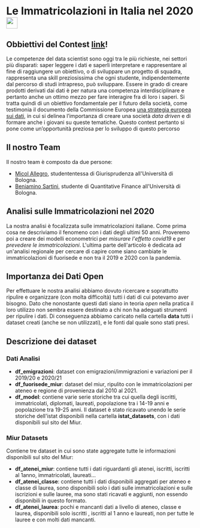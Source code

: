 # Le Immatricolazioni in Italia nel 2020 [<img width=30 height=30 style="display: inline;" src="https://encrypted-tbn0.gstatic.com/images?q=tbn:ANd9GcT8qQturk845vIJDdsBg5HgA-xu4XhmcWjxKk3-dWIVU7SllJw9kvTq4NX3gCU9_lDyzaw&usqp=CAU">](https://beniamino98.github.io/le-immatricolazioni-nelle-universita-italiane/)

## Obbiettivi del Contest [link](https://beniamino98.github.io/le-immatricolazioni-nelle-universita-italiane/index.html)!  

Le competenze del data scientist sono oggi tra le più richieste, nei settori più disparati: saper leggere i dati e saperli interpretare e rappresentare al fine di raggiungere un obiettivo, o di sviluppare un progetto di squadra, rappresenta una skill preziosissima che ogni studente, indipendentemente dal percorso di studi intrapreso, può sviluppare.
Essere in grado di creare prodotti derivati dai dati è per natura una competenza interdisciplinare e pertanto anche un ottimo mezzo per fare interagire fra di loro i saperi.
Si tratta quindi di un obiettivo fondamentale per il futuro della società, come testimonia il documento della Commissione Europea [una strategia europea sui dati](https://eur-lex.europa.eu/legal-content/IT/TXT/HTML/?uri=CELEX:52020DC0066&from=IT), in cui si delinea l’importanza di creare una società *data driven* e di formare anche i giovani su queste tematiche.
Questo contest pertanto si pone come un’opportunità preziosa per lo sviluppo di questo percorso


## Il nostro Team 

Il nostro team è composto da due persone:

- [Micol Allegro](https://www.linkedin.com/in/micolallegro97/), studententessa di Giurisprudenza all'Università di Bologna. 
- [Beniamino Sartini](https://www.linkedin.com/in/beniaminosartini/), studente di Quantitative Finance all'Università di Bologna.


## Analisi sulle Immatricolazioni nel 2020 

La nostra analisi è focalizzata sulle immatricolazioni italiane. Come prima cosa ne descriviamo il fenomeno con i dati degli ultimi 50 anni. 
Proveremo poi a creare dei modelli econometrici per *misurare l'effetto covid19* e per *prevedere le immatricolazioni*. L'ultima parte dell'articolo è dedicata ad un'analisi regionale per cercare di capire come siano cambiate le immatricolazioni di fuorisede e non tra il 2019 e 2020 con la pandemia. 


## Importanza dei Dati Open 

Per effettuare le nostra analisi abbiamo dovuto ricercare e soprattutto ripulire e organizzare (con molta difficoltà) tutti i dati di cui potevamo
aver bisogno. Dato che nonostante questi dati siano in teoria *open* nella pratica il loro utilizzo non sembra essere destinato a chi non ha adeguati strumenti per ripulire i dati. Di conseguenza abbiamo caricato nella cartella **data** tutti i dataset creati (anche se non utilizzati), e le fonti dal quale sono stati presi. 


## Descrizione dei dataset 

### Dati Analisi 

- **df_emigrazioni**: dataset con emigrazioni/immigrazioni e variazioni per il 2019/20 e 2020/21
- **df_fuorisede_miur**: dataset del miur, ripulito con le immatricolazioni per ateneo e regione di provenienza dal 2010 al 2021.
- **df_model**: contiene varie serie storiche tra cui quella degli iscritti, immatricolati, diplomati, laureati, popolazione tra i 14-19 anni e popolazione tra 19-25 anni. Il dataset è stato ricavato unendo le serie storiche dell'istat disponibili nella cartella **istat_datasets**, con i dati disponibili sul sito del Miur. 

### Miur Datasets
Contiene tre dataset in cui sono state aggregate tutte le informazioni disponibili sul sito del Miur: 

- **df_atenei_miur**: contiene tutti i dati riguardanti gli atenei, iscritti, iscritti al 1anno, immatricolati, laureati...
- **df_atenei_classe**: contiene tutti i dati disponibili aggregati per ateneo e classe di laurea, sono disponibili solo i dati sulle immatricolazioni e sulle iscrizioni e sulle lauree, ma sono stati ricavati e aggiunti, non essendo disponibili in questo formato.
- **df_atenei_laurea**: pochi e mancanti dati a livello di ateneo, classe e laurea, disponibili solo iscritti , iscritti al 1 anno e laureati, non per tutte le lauree e con molti dati mancanti. 


